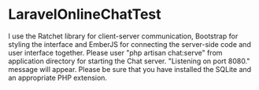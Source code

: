 # LaravelOnlineChatTest
 I use the Ratchet library for client-server communication, Bootstrap for styling the interface and EmberJS for connecting the server-side code and user interface together.
 Please user "php artisan chat:serve" from application directory for starting the Chat server. 
 "Listening on port 8080." message will appear.
Please be sure that you have installed the SQLite and an appropriate PHP extension.